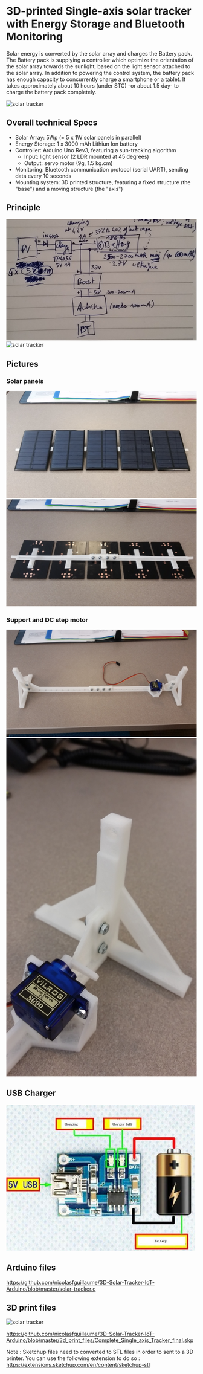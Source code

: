 # 3D-printed Single-axis solar tracker with Energy Storage and Bluetooth Monitoring

Solar energy is converted by the solar array and charges the Battery pack. The Battery pack is supplying a controller which optimize the orientation of the solar array towards the sunlight, based on the light sensor attached to the solar array. In addition to powering the control system, the battery pack has enough capacity to concurrently charge a smartphone or a tablet. It takes approximately about 10 hours (under STC) -or about 1.5 day- to charge the battery pack completely.

![solar tracker](https://github.com/nicolasfguillaume/solar-tracker-iot-arduino/blob/master/solar-tracker-3.jpg)

## Overall technical Specs

- Solar Array: 5Wp (= 5 x 1W solar panels in parallel)
- Energy Storage: 1 x 3000 mAh Lithiun Ion battery
- Controller: Arduino Uno Rev3, featuring a sun-tracking algorithm
  * Input: light sensor (2 LDR mounted at 45 degrees)
  * Output: servo motor (9g, 1.5 kg.cm)
- Monitoring: Bluetooth communication protocol (serial UART), sending data every 10 seconds
- Mounting system: 3D printed structure, featuring a fixed structure (the "base") and a moving structure (the "axis")

## Principle

![solar tracker](https://github.com/nicolasfguillaume/3D-Solar-Tracker-IoT-Arduino/blob/master/principle.jpg)
![solar tracker](https://github.com/nicolasfguillaume/solar-tracker-iot-arduino/blob/master/solar-tracker.jpg)

## Pictures

### Solar panels

![solar tracker](https://github.com/nicolasfguillaume/3D-Solar-Tracker-IoT-Arduino/blob/master/photos/solar_panels_front.jpg)
![solar tracker](https://github.com/nicolasfguillaume/3D-Solar-Tracker-IoT-Arduino/blob/master/photos/solar_panel_back.jpg)

### Support and DC step motor

![solar tracker](https://github.com/nicolasfguillaume/3D-Solar-Tracker-IoT-Arduino/blob/master/photos/support.jpg)
![solar tracker](https://github.com/nicolasfguillaume/3D-Solar-Tracker-IoT-Arduino/blob/master/photos/support_step_motor.jpg)

## USB Charger

![solar tracker](https://github.com/nicolasfguillaume/3D-Solar-Tracker-IoT-Arduino/blob/master/usb_charger.jpeg)

## Arduino files

https://github.com/nicolasfguillaume/3D-Solar-Tracker-IoT-Arduino/blob/master/solar-tracker.c

## 3D print files

![solar tracker](https://github.com/nicolasfguillaume/solar-tracker-iot-arduino/blob/master/solar-tracker-2.jpg)

https://github.com/nicolasfguillaume/3D-Solar-Tracker-IoT-Arduino/blob/master/3d_print_files/Complete_Single_axis_Tracker_final.skp

Note : Sketchup files need to converted to STL files in order to sent to a 3D printer. You can use the following extension to do so : https://extensions.sketchup.com/en/content/sketchup-stl
